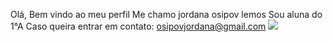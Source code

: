 Olá, Bem vindo ao meu perfil
Me chamo jordana osipov lemos
Sou aluna do 1°A
Caso queira entrar em contato: osipovjordana@gmail.com
![](https://www.google.com/url?sa=i&url=https%3A%2F%2Fwww.dicionariopopular.com%2Fgifs-mais-engracados%2F&psig=AOvVaw00StKL2RHrYII87pCF2Gyr&ust=1696351879368000&source=images&cd=vfe&opi=89978449&ved=0CBEQjRxqFwoTCOjgka_p14EDFQAAAAAdAAAAABAD)
